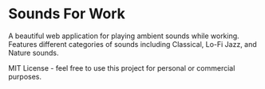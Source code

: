 # Sounds For Work

A beautiful web application for playing ambient sounds while working. Features different categories of sounds including Classical, Lo-Fi Jazz, and Nature sounds.


MIT License - feel free to use this project for personal or commercial purposes.
